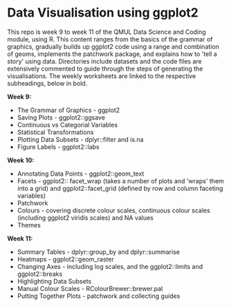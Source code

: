 # Data Visualisation using ggplot2
This repo is week 9 to week 11 of the QMUL Data Science and Coding module, using R. This content ranges from the basics of the grammar of graphics, gradually builds up ggplot2 code using a range and combination of geoms, implements the patchwork package, and explains how to 'tell a story' using data. Directories include datasets and the code files are extensively commented to guide through the steps of generating the visualisations. The weekly worksheets are linked to the respective subheadings, below in bold.


**Week 9:**
- The Grammar of Graphics - ggplot2
- Saving Plots - ggplot2::ggsave
- Continuous vs Categorial Variables
- Statistical Transformations
- Plotting Data Subsets - dplyr::filter and is.na
- Figure Labels - ggplot2::labs

**Week 10:**
- Annotating Data Points - ggplot2::geom_text
- Facets - ggplot2:: facet_wrap (takes a number of plots and 'wraps' them into a grid) and ggplot2::facet_grid (defined by row and column faceting variables)
- Patchwork
- Colours - covering discrete colour scales, continuous colour scales (including ggplot2 viridis scales) and NA values
- Themes

**Week 11:**
- Summary Tables - dplyr::group_by and dplyr::summarise
- Heatmaps - ggplot2::geom_raster
- Changing Axes - including log scales, and the ggplot2::limits and ggplot2::breaks 
- Highlighting Data Subsets 
- Manual Colour Scales - RColourBrewer::brewer.pal
- Putting Together Plots - patchwork and collecting guides
